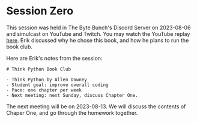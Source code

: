 # Session Zero

This session was held in The Byte Bunch's Discord Server on 2023-08-06 and simulcast on YouTube and Twitch. You may watch the YouTube replay [here](https://www.youtube.com/watch?v=PH0wq2v4iEA). Erik discussed why he chose this book, and how he plans to run the book club.

Here are Erik's notes from the session:

```
# Think Python Book Club

- Think Python by Allen Downey
- Student goal: improve overall coding
- Pace: one chapter per week
- Next meeting: next Sunday, discuss Chapter One.
```

The next meeting will be on 2023-08-13. We will discuss the contents of Chaper One, and go through the homework together.
